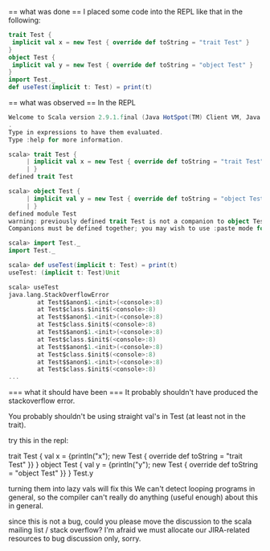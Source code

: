 == what was done ==
I placed some code into the REPL like that in the following:
```scala
trait Test {
 implicit val x = new Test { override def toString = "trait Test" }
}
object Test {
 implicit val y = new Test { override def toString = "object Test" }
}
import Test._
def useTest(implicit t: Test) = print(t)
```
== what was observed == 
In the REPL
```scala
Welcome to Scala version 2.9.1.final (Java HotSpot(TM) Client VM, Java 1.6.0_29)
.
Type in expressions to have them evaluated.
Type :help for more information.

scala> trait Test {
     | implicit val x = new Test { override def toString = "trait Test"}
     | }
defined trait Test

scala> object Test {
     | implicit val y = new Test { override def toString = "object Test" }
     | }
defined module Test
warning: previously defined trait Test is not a companion to object Test.
Companions must be defined together; you may wish to use :paste mode for this.

scala> import Test._
import Test._

scala> def useTest(implicit t: Test) = print(t)
useTest: (implicit t: Test)Unit

scala> useTest
java.lang.StackOverflowError
        at Test$$anon$1.<init>(<console>:8)
        at Test$class.$init$(<console>:8)
        at Test$$anon$1.<init>(<console>:8)
        at Test$class.$init$(<console>:8)
        at Test$$anon$1.<init>(<console>:8)
        at Test$class.$init$(<console>:8)
        at Test$$anon$1.<init>(<console>:8)
        at Test$class.$init$(<console>:8)
        at Test$$anon$1.<init>(<console>:8)
        at Test$class.$init$(<console>:8)
...
```
=== what it should have been ===
It probably shouldn't have produced the stackoverflow error.

You probably shouldn't be using straight val's in Test (at least not in the trait).

try this in the repl:

trait Test {
 val x = {println("x"); new Test { override def toString = "trait Test" }}
}
object Test {
 val y = {println("y"); new Test { override def toString = "object Test" }}
}
Test.y

turning them into lazy vals will fix this
We can't detect looping programs in general, so the compiler can't really do anything (useful enough) about this in general.


since this is not a bug, could you please move the discussion to the scala mailing list / stack overflow?
I'm afraid we must allocate our JIRA-related resources to bug discussion only, sorry.
